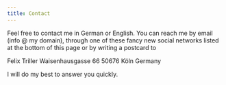 ```yaml
---
title: Contact
---
```


Feel free to contact me in German or English. You can reach me by email (info @ my domain), through one of these fancy new social networks listed at the bottom of this page or by writing a postcard to

Felix Triller
Waisenhausgasse 66
50676 Köln
Germany

I will do my best to answer you quickly.